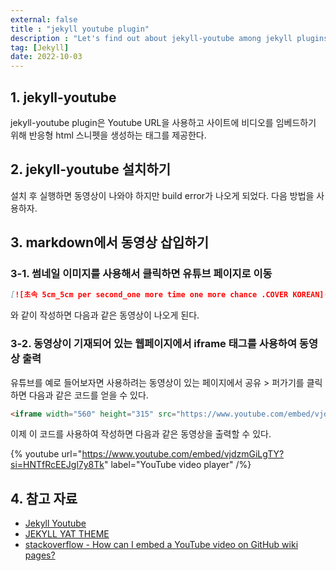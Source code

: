 ```yaml
---
external: false
title : "jekyll youtube plugin"
description : "Let's find out about jekyll-youtube among jekyll plugins"
tag: [Jekyll]
date: 2022-10-03
---
```


## 1. jekyll-youtube

jekyll-youtube plugin은 Youtube URL을 사용하고 사이트에 비디오를 임베드하기 위해 반응형 html 스니펫을 생성하는 태그를 제공한다.

## 2. jekyll-youtube 설치하기

설치 후 실행하면 동영상이 나와야 하지만 build error가 나오게 되었다.
다음 방법을 사용하자.

## 3. markdown에서 동영상 삽입하기

### 3-1. 썸네일 이미지를 사용해서 클릭하면 유튜브 페이지로 이동

```md
[![초속 5cm_5cm per second_one more time one more chance .COVER KOREAN](https://img.youtube.com/vi/kvHUXPzxTAw/0.jpg)](https://www.youtube.com/watch?v=kvHUXPzxTAw "초속 5cm_5cm per second_one more time one more chance .COVER KOREAN")
```

와 같이 작성하면 다음과 같은 동영상이 나오게 된다.

### 3-2. 동영상이 기재되어 있는 웹페이지에서 iframe 태그를 사용하여 동영상 출력

유튜브를 예로 들어보자면 사용하려는 동영상이 있는 페이지에서 공유 > 퍼가기를 클릭하면 다음과 같은 코드를 얻을 수 있다.

```html
<iframe width="560" height="315" src="https://www.youtube.com/embed/vjdzmGiLgTY?si=HNTfRcEEJgl7y8Tk" title="YouTube video player" frameborder="0" allow="accelerometer; autoplay; clipboard-write; encrypted-media; gyroscope; picture-in-picture" allowfullscreen></iframe>
```

이제 이 코드를 사용하여 작성하면 다음과 같은 동영상을 출력할 수 있다.

{% youtube url="https://www.youtube.com/embed/vjdzmGiLgTY?si=HNTfRcEEJgl7y8Tk" label="YouTube video player" /%}

## 4. 참고 자료

- [Jekyll Youtube](https://github.com/dommmel/jekyll-youtube)
- [JEKYLL YAT THEME](https://github.com/jeffreytse/jekyll-theme-yat)
- [stackoverflow - How can I embed a YouTube video on GitHub wiki pages?](https://stackoverflow.com/questions/11804820/how-can-i-embed-a-youtube-video-on-github-wiki-pages)

